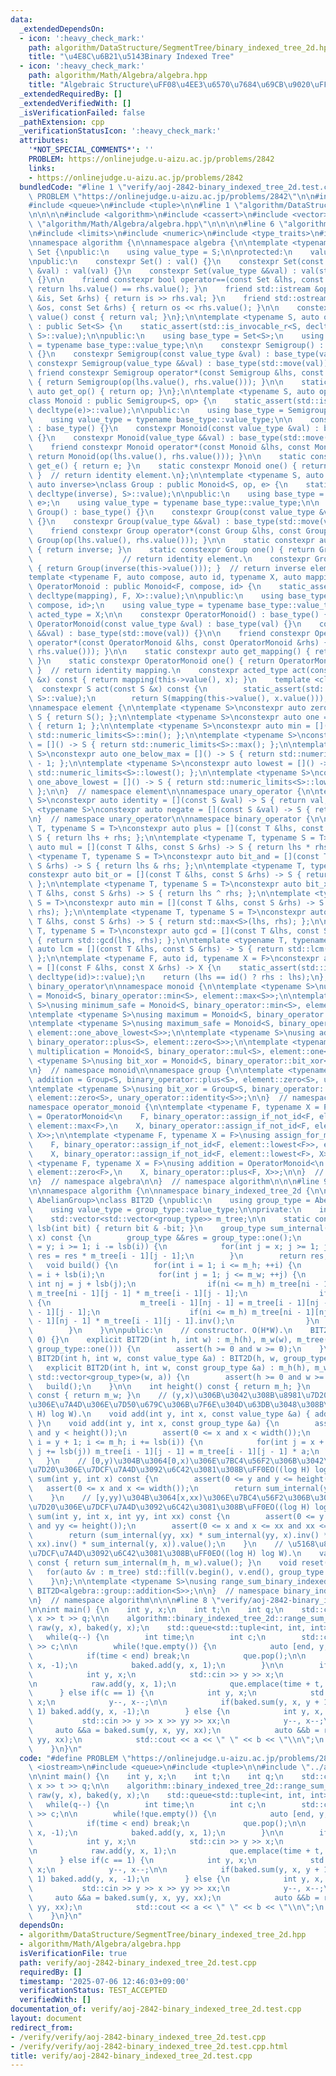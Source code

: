 ```yaml
---
data:
  _extendedDependsOn:
  - icon: ':heavy_check_mark:'
    path: algorithm/DataStructure/SegmentTree/binary_indexed_tree_2d.hpp
    title: "\u4E8C\u6B21\u5143Binary Indexed Tree"
  - icon: ':heavy_check_mark:'
    path: algorithm/Math/Algebra/algebra.hpp
    title: "Algebraic Structure\uFF08\u4EE3\u6570\u7684\u69CB\u9020\uFF09"
  _extendedRequiredBy: []
  _extendedVerifiedWith: []
  _isVerificationFailed: false
  _pathExtension: cpp
  _verificationStatusIcon: ':heavy_check_mark:'
  attributes:
    '*NOT_SPECIAL_COMMENTS*': ''
    PROBLEM: https://onlinejudge.u-aizu.ac.jp/problems/2842
    links:
    - https://onlinejudge.u-aizu.ac.jp/problems/2842
  bundledCode: "#line 1 \"verify/aoj-2842-binary_indexed_tree_2d.test.cpp\"\n#define\
    \ PROBLEM \"https://onlinejudge.u-aizu.ac.jp/problems/2842\"\n\n#include <iostream>\n\
    #include <queue>\n#include <tuple>\n\n#line 1 \"algorithm/DataStructure/SegmentTree/binary_indexed_tree_2d.hpp\"\
    \n\n\n\n#include <algorithm>\n#include <cassert>\n#include <vector>\n\n#line 1\
    \ \"algorithm/Math/Algebra/algebra.hpp\"\n\n\n\n#line 6 \"algorithm/Math/Algebra/algebra.hpp\"\
    \n#include <limits>\n#include <numeric>\n#include <type_traits>\n#include <utility>\n\
    \nnamespace algorithm {\n\nnamespace algebra {\n\ntemplate <typename S>\nclass\
    \ Set {\npublic:\n    using value_type = S;\n\nprotected:\n    value_type val;\n\
    \npublic:\n    constexpr Set() : val() {}\n    constexpr Set(const value_type\
    \ &val) : val(val) {}\n    constexpr Set(value_type &&val) : val(std::move(val))\
    \ {}\n\n    friend constexpr bool operator==(const Set &lhs, const Set &rhs) {\
    \ return lhs.value() == rhs.value(); }\n    friend std::istream &operator>>(std::istream\
    \ &is, Set &rhs) { return is >> rhs.val; }\n    friend std::ostream &operator<<(std::ostream\
    \ &os, const Set &rhs) { return os << rhs.value(); }\n\n    constexpr value_type\
    \ value() const { return val; }\n};\n\ntemplate <typename S, auto op>\nclass Semigroup\
    \ : public Set<S> {\n    static_assert(std::is_invocable_r<S, decltype(op), S,\
    \ S>::value);\n\npublic:\n    using base_type = Set<S>;\n    using value_type\
    \ = typename base_type::value_type;\n\n    constexpr Semigroup() : base_type()\
    \ {}\n    constexpr Semigroup(const value_type &val) : base_type(val) {}\n   \
    \ constexpr Semigroup(value_type &&val) : base_type(std::move(val)) {}\n\n   \
    \ friend constexpr Semigroup operator*(const Semigroup &lhs, const Semigroup &rhs)\
    \ { return Semigroup(op(lhs.value(), rhs.value())); }\n\n    static constexpr\
    \ auto get_op() { return op; }\n};\n\ntemplate <typename S, auto op, auto e>\n\
    class Monoid : public Semigroup<S, op> {\n    static_assert(std::is_invocable_r<S,\
    \ decltype(e)>::value);\n\npublic:\n    using base_type = Semigroup<S, op>;\n\
    \    using value_type = typename base_type::value_type;\n\n    constexpr Monoid()\
    \ : base_type() {}\n    constexpr Monoid(const value_type &val) : base_type(val)\
    \ {}\n    constexpr Monoid(value_type &&val) : base_type(std::move(val)) {}\n\n\
    \    friend constexpr Monoid operator*(const Monoid &lhs, const Monoid &rhs) {\
    \ return Monoid(op(lhs.value(), rhs.value())); }\n\n    static constexpr auto\
    \ get_e() { return e; }\n    static constexpr Monoid one() { return Monoid(e());\
    \ }  // return identity element.\n};\n\ntemplate <typename S, auto op, auto e,\
    \ auto inverse>\nclass Group : public Monoid<S, op, e> {\n    static_assert(std::is_invocable_r<S,\
    \ decltype(inverse), S>::value);\n\npublic:\n    using base_type = Monoid<S, op,\
    \ e>;\n    using value_type = typename base_type::value_type;\n\n    constexpr\
    \ Group() : base_type() {}\n    constexpr Group(const value_type &val) : base_type(val)\
    \ {}\n    constexpr Group(value_type &&val) : base_type(std::move(val)) {}\n\n\
    \    friend constexpr Group operator*(const Group &lhs, const Group &rhs) { return\
    \ Group(op(lhs.value(), rhs.value())); }\n\n    static constexpr auto get_inverse()\
    \ { return inverse; }\n    static constexpr Group one() { return Group(e()); }\
    \                    // return identity element.\n    constexpr Group inv() const\
    \ { return Group(inverse(this->value())); }  // return inverse element.\n};\n\n\
    template <typename F, auto compose, auto id, typename X, auto mapping>\nclass\
    \ OperatorMonoid : public Monoid<F, compose, id> {\n    static_assert(std::is_invocable_r<X,\
    \ decltype(mapping), F, X>::value);\n\npublic:\n    using base_type = Monoid<F,\
    \ compose, id>;\n    using value_type = typename base_type::value_type;\n    using\
    \ acted_type = X;\n\n    constexpr OperatorMonoid() : base_type() {}\n    constexpr\
    \ OperatorMonoid(const value_type &val) : base_type(val) {}\n    constexpr OperatorMonoid(value_type\
    \ &&val) : base_type(std::move(val)) {}\n\n    friend constexpr OperatorMonoid\
    \ operator*(const OperatorMonoid &lhs, const OperatorMonoid &rhs) { return OperatorMonoid(compose(lhs.value(),\
    \ rhs.value())); }\n\n    static constexpr auto get_mapping() { return mapping;\
    \ }\n    static constexpr OperatorMonoid one() { return OperatorMonoid(id());\
    \ }  // return identity mapping.\n    constexpr acted_type act(const acted_type\
    \ &x) const { return mapping(this->value(), x); }\n    template <class S>\n  \
    \  constexpr S act(const S &x) const {\n        static_assert(std::is_base_of<Set<acted_type>,\
    \ S>::value);\n        return S(mapping(this->value(), x.value()));\n    }\n};\n\
    \nnamespace element {\n\ntemplate <typename S>\nconstexpr auto zero = []() ->\
    \ S { return S(); };\n\ntemplate <typename S>\nconstexpr auto one = []() -> S\
    \ { return 1; };\n\ntemplate <typename S>\nconstexpr auto min = []() -> S { return\
    \ std::numeric_limits<S>::min(); };\n\ntemplate <typename S>\nconstexpr auto max\
    \ = []() -> S { return std::numeric_limits<S>::max(); };\n\ntemplate <typename\
    \ S>\nconstexpr auto one_below_max = []() -> S { return std::numeric_limits<S>::max()\
    \ - 1; };\n\ntemplate <typename S>\nconstexpr auto lowest = []() -> S { return\
    \ std::numeric_limits<S>::lowest(); };\n\ntemplate <typename S>\nconstexpr auto\
    \ one_above_lowest = []() -> S { return std::numeric_limits<S>::lowest() + 1;\
    \ };\n\n}  // namespace element\n\nnamespace unary_operator {\n\ntemplate <typename\
    \ S>\nconstexpr auto identity = [](const S &val) -> S { return val; };\n\ntemplate\
    \ <typename S>\nconstexpr auto negate = [](const S &val) -> S { return -val; };\n\
    \n}  // namespace unary_operator\n\nnamespace binary_operator {\n\ntemplate <typename\
    \ T, typename S = T>\nconstexpr auto plus = [](const T &lhs, const S &rhs) ->\
    \ S { return lhs + rhs; };\n\ntemplate <typename T, typename S = T>\nconstexpr\
    \ auto mul = [](const T &lhs, const S &rhs) -> S { return lhs * rhs; };\n\ntemplate\
    \ <typename T, typename S = T>\nconstexpr auto bit_and = [](const T &lhs, const\
    \ S &rhs) -> S { return lhs & rhs; };\n\ntemplate <typename T, typename S = T>\n\
    constexpr auto bit_or = [](const T &lhs, const S &rhs) -> S { return lhs | rhs;\
    \ };\n\ntemplate <typename T, typename S = T>\nconstexpr auto bit_xor = [](const\
    \ T &lhs, const S &rhs) -> S { return lhs ^ rhs; };\n\ntemplate <typename T, typename\
    \ S = T>\nconstexpr auto min = [](const T &lhs, const S &rhs) -> S { return std::min<S>(lhs,\
    \ rhs); };\n\ntemplate <typename T, typename S = T>\nconstexpr auto max = [](const\
    \ T &lhs, const S &rhs) -> S { return std::max<S>(lhs, rhs); };\n\ntemplate <typename\
    \ T, typename S = T>\nconstexpr auto gcd = [](const T &lhs, const S &rhs) -> S\
    \ { return std::gcd(lhs, rhs); };\n\ntemplate <typename T, typename S = T>\nconstexpr\
    \ auto lcm = [](const T &lhs, const S &rhs) -> S { return std::lcm(lhs, rhs);\
    \ };\n\ntemplate <typename F, auto id, typename X = F>\nconstexpr auto assign_if_not_id\
    \ = [](const F &lhs, const X &rhs) -> X {\n    static_assert(std::is_invocable_r<F,\
    \ decltype(id)>::value);\n    return (lhs == id() ? rhs : lhs);\n};\n\n}  // namespace\
    \ binary_operator\n\nnamespace monoid {\n\ntemplate <typename S>\nusing minimum\
    \ = Monoid<S, binary_operator::min<S>, element::max<S>>;\n\ntemplate <typename\
    \ S>\nusing minimum_safe = Monoid<S, binary_operator::min<S>, element::one_below_max<S>>;\n\
    \ntemplate <typename S>\nusing maximum = Monoid<S, binary_operator::max<S>, element::lowest<S>>;\n\
    \ntemplate <typename S>\nusing maximum_safe = Monoid<S, binary_operator::max<S>,\
    \ element::one_above_lowest<S>>;\n\ntemplate <typename S>\nusing addition = Monoid<S,\
    \ binary_operator::plus<S>, element::zero<S>>;\n\ntemplate <typename S>\nusing\
    \ multiplication = Monoid<S, binary_operator::mul<S>, element::one<S>>;\n\ntemplate\
    \ <typename S>\nusing bit_xor = Monoid<S, binary_operator::bit_xor<S>, element::zero<S>>;\n\
    \n}  // namespace monoid\n\nnamespace group {\n\ntemplate <typename S>\nusing\
    \ addition = Group<S, binary_operator::plus<S>, element::zero<S>, unary_operator::negate<S>>;\n\
    \ntemplate <typename S>\nusing bit_xor = Group<S, binary_operator::bit_xor<S>,\
    \ element::zero<S>, unary_operator::identity<S>>;\n\n}  // namespace group\n\n\
    namespace operator_monoid {\n\ntemplate <typename F, typename X = F>\nusing assign_for_minimum\
    \ = OperatorMonoid<\n    F, binary_operator::assign_if_not_id<F, element::max<F>>,\
    \ element::max<F>,\n    X, binary_operator::assign_if_not_id<F, element::max<F>,\
    \ X>>;\n\ntemplate <typename F, typename X = F>\nusing assign_for_maximum = OperatorMonoid<\n\
    \    F, binary_operator::assign_if_not_id<F, element::lowest<F>>, element::lowest<F>,\n\
    \    X, binary_operator::assign_if_not_id<F, element::lowest<F>, X>>;\n\ntemplate\
    \ <typename F, typename X = F>\nusing addition = OperatorMonoid<\n    F, binary_operator::plus<F>,\
    \ element::zero<F>,\n    X, binary_operator::plus<F, X>>;\n\n}  // namespace operator_monoid\n\
    \n}  // namespace algebra\n\n}  // namespace algorithm\n\n\n#line 9 \"algorithm/DataStructure/SegmentTree/binary_indexed_tree_2d.hpp\"\
    \n\nnamespace algorithm {\n\nnamespace binary_indexed_tree_2d {\n\ntemplate <class\
    \ AbelianGroup>\nclass BIT2D {\npublic:\n    using group_type = AbelianGroup;\n\
    \    using value_type = group_type::value_type;\n\nprivate:\n    int m_h, m_w;\n\
    \    std::vector<std::vector<group_type>> m_tree;\n\n    static constexpr int\
    \ lsb(int bit) { return bit & -bit; }\n    group_type sum_internal(int y, int\
    \ x) const {\n        group_type &&res = group_type::one();\n        for(int i\
    \ = y; i >= 1; i -= lsb(i)) {\n            for(int j = x; j >= 1; j -= lsb(j))\
    \ res = res * m_tree[i - 1][j - 1];\n        }\n        return res;\n    }\n \
    \   void build() {\n        for(int i = 1; i <= m_h; ++i) {\n            int ni\
    \ = i + lsb(i);\n            for(int j = 1; j <= m_w; ++j) {\n               \
    \ int nj = j + lsb(j);\n                if(ni <= m_h) m_tree[ni - 1][j - 1] =\
    \ m_tree[ni - 1][j - 1] * m_tree[i - 1][j - 1];\n                if(nj <= m_w)\
    \ {\n                    m_tree[i - 1][nj - 1] = m_tree[i - 1][nj - 1] * m_tree[i\
    \ - 1][j - 1];\n                    if(ni <= m_h) m_tree[ni - 1][nj - 1] = m_tree[ni\
    \ - 1][nj - 1] * m_tree[i - 1][j - 1].inv();\n                }\n            }\n\
    \        }\n    }\n\npublic:\n    // constructor. O(H*W).\n    BIT2D() : BIT2D(0,\
    \ 0) {}\n    explicit BIT2D(int h, int w) : m_h(h), m_w(w), m_tree(h, std::vector<group_type>(w,\
    \ group_type::one())) {\n        assert(h >= 0 and w >= 0);\n    }\n    explicit\
    \ BIT2D(int h, int w, const value_type &a) : BIT2D(h, w, group_type(a)) {}\n \
    \   explicit BIT2D(int h, int w, const group_type &a) : m_h(h), m_w(w), m_tree(h,\
    \ std::vector<group_type>(w, a)) {\n        assert(h >= 0 and w >= 0);\n     \
    \   build();\n    }\n\n    int height() const { return m_h; }\n    int width()\
    \ const { return m_w; }\n    // (y,x)\u306B\u3042\u308B\u8981\u7D20\u3092a\u3068\
    \u306E\u7A4D\u306E\u7D50\u679C\u306B\u7F6E\u304D\u63DB\u3048\u308B\uFF0EO((log\
    \ H) log W).\n    void add(int y, int x, const value_type &a) { add(y, x, group_type(a));\
    \ }\n    void add(int y, int x, const group_type &a) {\n        assert(0 <= y\
    \ and y < height());\n        assert(0 <= x and x < width());\n        for(int\
    \ i = y + 1; i <= m_h; i += lsb(i)) {\n            for(int j = x + 1; j <= m_w;\
    \ j += lsb(j)) m_tree[i - 1][j - 1] = m_tree[i - 1][j - 1] * a;\n        }\n \
    \   }\n    // [0,y)\u304B\u3064[0,x)\u306E\u7BC4\u56F2\u306B\u3042\u308B\u8981\
    \u7D20\u306E\u7DCF\u7A4D\u3092\u6C42\u3081\u308B\uFF0EO((log H) log W).\n    value_type\
    \ sum(int y, int x) const {\n        assert(0 <= y and y <= height());\n     \
    \   assert(0 <= x and x <= width());\n        return sum_internal(y, x).value();\n\
    \    }\n    // [y,yy)\u304B\u3064[x,xx)\u306E\u7BC4\u56F2\u306B\u3042\u308B\u8981\
    \u7D20\u306E\u7DCF\u7A4D\u3092\u6C42\u3081\u308B\uFF0EO((log H) log W).\n    value_type\
    \ sum(int y, int x, int yy, int xx) const {\n        assert(0 <= y and y <= yy\
    \ and yy <= height());\n        assert(0 <= x and x <= xx and xx <= width());\n\
    \        return (sum_internal(yy, xx) * sum_internal(yy, x).inv() * sum_internal(y,\
    \ xx).inv() * sum_internal(y, x)).value();\n    }\n    // \u5168\u8981\u7D20\u306E\
    \u7DCF\u7A4D\u3092\u6C42\u3081\u308B\uFF0EO((log H) log W).\n    value_type sum_all()\
    \ const { return sum_internal(m_h, m_w).value(); }\n    void reset() {\n     \
    \   for(auto &v : m_tree) std::fill(v.begin(), v.end(), group_type::one());\n\
    \    }\n};\n\ntemplate <typename S>\nusing range_sum_binary_indexed_tree_2d =\
    \ BIT2D<algebra::group::addition<S>>;\n\n}  // namespace binary_indexed_tree_2d\n\
    \n}  // namespace algorithm\n\n\n#line 8 \"verify/aoj-2842-binary_indexed_tree_2d.test.cpp\"\
    \n\nint main() {\n    int y, x;\n    int t;\n    int q;\n    std::cin >> y >>\
    \ x >> t >> q;\n\n    algorithm::binary_indexed_tree_2d::range_sum_binary_indexed_tree_2d<int>\
    \ raw(y, x), baked(y, x);\n    std::queue<std::tuple<int, int, int> > que;\n \
    \   while(q--) {\n        int time;\n        int c;\n        std::cin >> time\
    \ >> c;\n\n        while(!que.empty()) {\n            auto [end, y, x] = que.front();\n\
    \            if(time < end) break;\n            que.pop();\n\n            raw.add(y,\
    \ x, -1);\n            baked.add(y, x, 1);\n        }\n\n        if(c == 0) {\n\
    \            int y, x;\n            std::cin >> y >> x;\n            y--, x--;\n\
    \n            raw.add(y, x, 1);\n            que.emplace(time + t, y, x);\n  \
    \      } else if(c == 1) {\n            int y, x;\n            std::cin >> y >>\
    \ x;\n            y--, x--;\n\n            if(baked.sum(y, x, y + 1, x + 1) >=\
    \ 1) baked.add(y, x, -1);\n        } else {\n            int y, x, yy, xx;\n \
    \           std::cin >> y >> x >> yy >> xx;\n            y--, x--;\n\n       \
    \     auto &&a = baked.sum(y, x, yy, xx);\n            auto &&b = raw.sum(y, x,\
    \ yy, xx);\n            std::cout << a << \" \" << b << \"\\n\";\n        }\n\
    \    }\n}\n"
  code: "#define PROBLEM \"https://onlinejudge.u-aizu.ac.jp/problems/2842\"\n\n#include\
    \ <iostream>\n#include <queue>\n#include <tuple>\n\n#include \"../algorithm/DataStructure/SegmentTree/binary_indexed_tree_2d.hpp\"\
    \n\nint main() {\n    int y, x;\n    int t;\n    int q;\n    std::cin >> y >>\
    \ x >> t >> q;\n\n    algorithm::binary_indexed_tree_2d::range_sum_binary_indexed_tree_2d<int>\
    \ raw(y, x), baked(y, x);\n    std::queue<std::tuple<int, int, int> > que;\n \
    \   while(q--) {\n        int time;\n        int c;\n        std::cin >> time\
    \ >> c;\n\n        while(!que.empty()) {\n            auto [end, y, x] = que.front();\n\
    \            if(time < end) break;\n            que.pop();\n\n            raw.add(y,\
    \ x, -1);\n            baked.add(y, x, 1);\n        }\n\n        if(c == 0) {\n\
    \            int y, x;\n            std::cin >> y >> x;\n            y--, x--;\n\
    \n            raw.add(y, x, 1);\n            que.emplace(time + t, y, x);\n  \
    \      } else if(c == 1) {\n            int y, x;\n            std::cin >> y >>\
    \ x;\n            y--, x--;\n\n            if(baked.sum(y, x, y + 1, x + 1) >=\
    \ 1) baked.add(y, x, -1);\n        } else {\n            int y, x, yy, xx;\n \
    \           std::cin >> y >> x >> yy >> xx;\n            y--, x--;\n\n       \
    \     auto &&a = baked.sum(y, x, yy, xx);\n            auto &&b = raw.sum(y, x,\
    \ yy, xx);\n            std::cout << a << \" \" << b << \"\\n\";\n        }\n\
    \    }\n}\n"
  dependsOn:
  - algorithm/DataStructure/SegmentTree/binary_indexed_tree_2d.hpp
  - algorithm/Math/Algebra/algebra.hpp
  isVerificationFile: true
  path: verify/aoj-2842-binary_indexed_tree_2d.test.cpp
  requiredBy: []
  timestamp: '2025-07-06 12:46:03+09:00'
  verificationStatus: TEST_ACCEPTED
  verifiedWith: []
documentation_of: verify/aoj-2842-binary_indexed_tree_2d.test.cpp
layout: document
redirect_from:
- /verify/verify/aoj-2842-binary_indexed_tree_2d.test.cpp
- /verify/verify/aoj-2842-binary_indexed_tree_2d.test.cpp.html
title: verify/aoj-2842-binary_indexed_tree_2d.test.cpp
---
```

